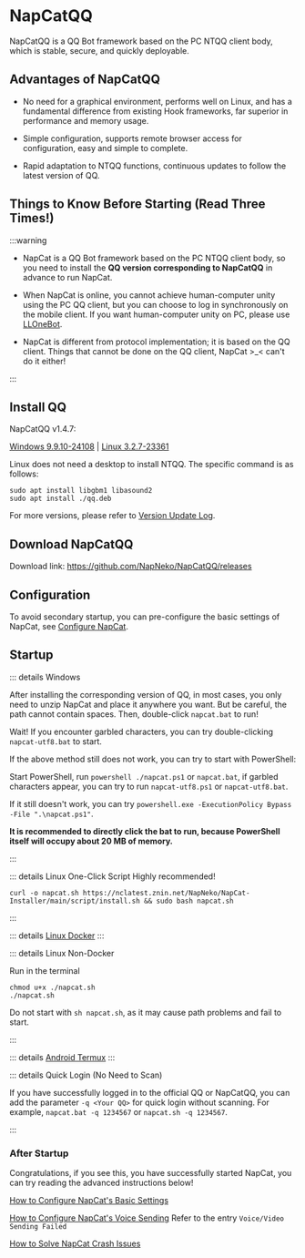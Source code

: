 # NapCatQQ

NapCatQQ is a QQ Bot framework based on the PC NTQQ client body, which is stable, secure, and quickly deployable.

## Advantages of NapCatQQ

- No need for a graphical environment, performs well on Linux, and has a fundamental difference from existing Hook frameworks, far superior in performance and memory usage.

- Simple configuration, supports remote browser access for configuration, easy and simple to complete.

- Rapid adaptation to NTQQ functions, continuous updates to follow the latest version of QQ.

## Things to Know Before Starting (Read Three Times!)

:::warning

- NapCat is a QQ Bot framework based on the PC NTQQ client body, so you need to install the **QQ version corresponding to NapCatQQ** in advance to run NapCat.

- When NapCat is online, you cannot achieve human-computer unity using the PC QQ client, but you can choose to log in synchronously on the mobile client. If you want human-computer unity on PC, please use [LLOneBot](https://github.com/LLOneBot/LLOneBot).

- NapCat is different from protocol implementation; it is based on the QQ client. Things that cannot be done on the QQ client, NapCat >_< can't do it either!

:::

## Install QQ

NapCatQQ v1.4.7:

[Windows 9.9.10-24108](https://dldir1.qq.com/qqfile/qq/QQNT/Windows/QQ_9.9.10_240523_x64_01.exe) | [Linux 3.2.7-23361](https://dldir1.qq.com/qqfile/qq/QQNT/8b4fdf81/linuxqq_3.2.7-23361_amd64.deb)

Linux does not need a desktop to install NTQQ. The specific command is as follows:

```shell
sudo apt install libgbm1 libasound2
sudo apt install ./qq.deb
```

For more versions, please refer to [Version Update Log](./version.md).

## Download NapCatQQ

Download link: <https://github.com/NapNeko/NapCatQQ/releases>

## Configuration

To avoid secondary startup, you can pre-configure the basic settings of NapCat, see [Configure NapCat](./config.md).

## Startup

::: details Windows

After installing the corresponding version of QQ, in most cases, you only need to unzip NapCat and place it anywhere you want. But be careful, the path cannot contain spaces. Then, double-click `napcat.bat` to run!

Wait! If you encounter garbled characters, you can try double-clicking `napcat-utf8.bat` to start.

If the above method still does not work, you can try to start with PowerShell:

Start PowerShell, run `powershell ./napcat.ps1` or `napcat.bat`, if garbled characters appear, you can try to run `napcat-utf8.ps1` or `napcat-utf8.bat`.

If it still doesn't work, you can try `powershell.exe -ExecutionPolicy Bypass -File ".\napcat.ps1"`.

**It is recommended to directly click the bat to run, because PowerShell itself will occupy about 20 MB of memory.**

:::

::: details Linux One-Click Script
Highly recommended!

`curl -o napcat.sh https://nclatest.znin.net/NapNeko/NapCat-Installer/main/script/install.sh && sudo bash napcat.sh`

:::

::: details [Linux Docker](https://github.com/NapNeko/NapCat-Docker)
:::

::: details Linux Non-Docker

Run in the terminal

```shell
chmod u+x ./napcat.sh
./napcat.sh
```

Do not start with `sh napcat.sh`, as it may cause path problems and fail to start.

:::

::: details [Android Termux](https://github.com/NapNeko/NapCat-Termux)
:::

::: details Quick Login (No Need to Scan)

If you have successfully logged in to the official QQ or NapCatQQ, you can add the parameter `-q <Your QQ>` for quick login without scanning. For example, `napcat.bat -q 1234567` or `napcat.sh -q 1234567`.

:::

### After Startup

Congratulations, if you see this, you have successfully started NapCat, you can try reading the advanced instructions below!

[How to Configure NapCat's Basic Settings](config.md)

[How to Configure NapCat's Voice Sending](faq.md) Refer to the entry `Voice/Video Sending Failed`

[How to Solve NapCat Crash Issues](faq.md)
